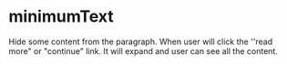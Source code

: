 minimumText
===========

Hide some content from the paragraph. When user will click the ''read more" or "continue" link. It will expand and user can see all the content.
